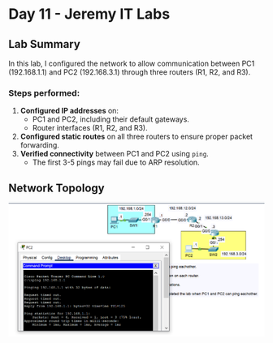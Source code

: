 # Day 11 - Jeremy IT Labs

## Lab Summary  
In this lab, I configured the network to allow communication between PC1 (192.168.1.1) and PC2 (192.168.3.1) through three routers (R1, R2, and R3).

### Steps performed:
1. **Configured IP addresses** on:  
   - PC1 and PC2, including their default gateways.  
   - Router interfaces (R1, R2, and R3).  
2. **Configured static routes** on all three routers to ensure proper packet forwarding.  
3. **Verified connectivity** between PC1 and PC2 using `ping`.  
   - The first 3-5 pings may fail due to ARP resolution.  

## Network Topology
![Lab Topology](day11.png)
